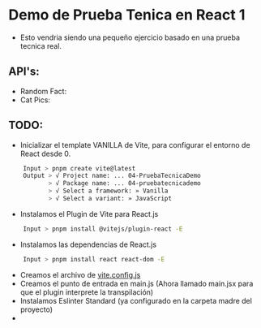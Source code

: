 # Demo de Prueba Tenica en React 1

- Esto vendria siendo una pequeño ejercicio basado en una prueba tecnica real.

## API's: 
- Random Fact:
- Cat Pics: 

## TODO:
- Inicializar el template VANILLA de Vite, para configurar el entorno de React desde 0.
```bash
    Input > pnpm create vite@latest
    Output > √ Project name: ... 04-PruebaTecnicaDemo
           > √ Package name: ... 04-pruebatecnicademo
           > √ Select a framework: » Vanilla
           > √ Select a variant: » JavaScript
```
- Instalamos el Plugin de Vite para React.js
```bash
    Input > pnpm install @vitejs/plugin-react -E
```
- Instalamos las dependencias de React.js
```bash
    Input > pnpm install react react-dom -E
```
- Creamos el archivo de [vite.config.js](../04-PruebaTecnicaDemo/vite.config.js)
- Creamos el punto de entrada en main.js (Ahora llamado main.jsx para que el plugin interprete la transpilación)
- Instalamos Eslinter Standard (ya configurado en la carpeta madre del proyecto)
- 